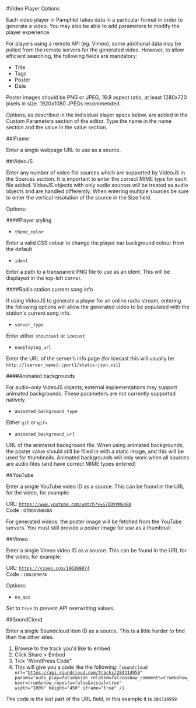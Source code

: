 #Video Player Options

Each video player in Pamphlet takes data in a particular format in order to generate a video.
You may also be able to add parameters to modify the player experience.

For players using a remote API (eg. Vimeo), some additional data may be pulled from the remote servers
for the generated video. However, to allow efficient searching, the following fields are mandatory:

* Title
* Tags 
* Poster
* Date

Poster images should be PNG or JPEG, 16:9 aspect ratio, at least 1280x720 pixels in size. 1920x1080 JPEGs recommended.

Options, as described in the individual player specs below, are added in the Custom Parameters section of the editor.
Type the name in the name section and the value in the value section.

##IFrame

Enter a single webpage URL to use as a source.

##VideoJS

Enter any number of video file sources which are supported by VideoJS in the Sources section. It is important to enter the correct MIME type for each file added. VideoJS objects with only audio sources will be treated as audio objects and are handled differently. When entering multiple sources be sure to enter the vertical resolution of the source in the Size field.

Options:

####Player styling

* <code>theme_color</code>

Enter a valid CSS colour to change the player bar background colour from the default

* <code>ident</code>

Enter a path to a transparent PNG file to use as an ident. This will be displayed in the top-left corner.

####Radio station current song info

If using VideoJS to generate a player for an online radio stream, entering the following options will allow the generated video to be populated with the station's current song info.

* <code>server_type</code>

Enter either <code>shoutcast</code> or <code>icecast</code>

* <code>nowplaying_url</code>

Enter the URL of the server's info page
(for Icecast this will usually be <code>http://[server_name]:[port]/status-json.xsl</code>)

####Animated backgrounds

For audio-only VideoJS objects, external implementations may support animated backgrounds. These parameters are not currently supported natively.

* <code>animated_background_type</code>

Either <code>gif</code> or <code>gifv</code>

* <code>animated_background_url</code>

URL of the animated background file. When using animated backgrounds, the poster
value should still be filled in with a static image, and this will be used
for thumbnails. Animated backgrounds will only work when all sources are audio files (and have correct MIME types entered)

##YouTube

Enter a single YouTube video ID as a source. This can be found in the URL for the video, for example:

URL: <code>https://www.youtube.com/watch?v=G7DDVVN648A</code><br />
Code : <code>G7DDVVN648A</code>

For generated videos, the poster image will be fetched from the YouTube servers. You must still provide a poster image for use as a thumbnail.

##Vimeo

Enter a single Vimeo video ID as a source. This can be found in the URL for the video, for example:

URL: <code>https://vimeo.com/186269874</code><br />
Code : <code>186269874</code>

Options:

* <code>no_api</code>

Set to <code>true</code> to prevent API overwriting values.

##SoundCloud

Enter a single Soundcloud item ID as a source. This is a little harder to find than the other sites.

1. Browse to the track you'd like to embed
2. Click Share > Embed
3. Tick "WordPress Code"
4. This will give you a code like the following:
  <code>[soundcloud url="https://api.soundcloud.com/tracks/284314959" params="auto_play=false&hide_related=false&show_comments=true&show_user=true&show_reposts=false&visual=true" width="100%" height="450" iframe="true" /]</code>

The code is the last part of the URL field, in this example it is <code>284314959</code>


